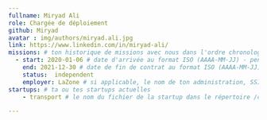 ```yaml
---
fullname: Miryad Ali 
role: Chargée de déploiement
github: Miryad
avatar : img/authors/miryad.ali.jpg
link: https://www.linkedin.com/in/miryad-ali/ 
missions: # ton historique de missions avec nous dans l'ordre chronologique. Remplis déjà la première pour commencer !
  - start: 2020-01-06 # date d'arrivée au format ISO (AAAA-MM-JJ) - pense à bien garder les '' !
    end: 2021-12-30 # date de fin de contrat au format ISO (AAAA-MM-JJ) - pense à bien garder les '' !
    status:  independent
    employer: LaZone # si applicable, le nom de ton administration, SSII, etc.
startups: # ta ou tes startups actuelles
    - transport # le nom du fichier de la startup dans le répertoire /content/_startups/ sans l'extension .md

---
```


